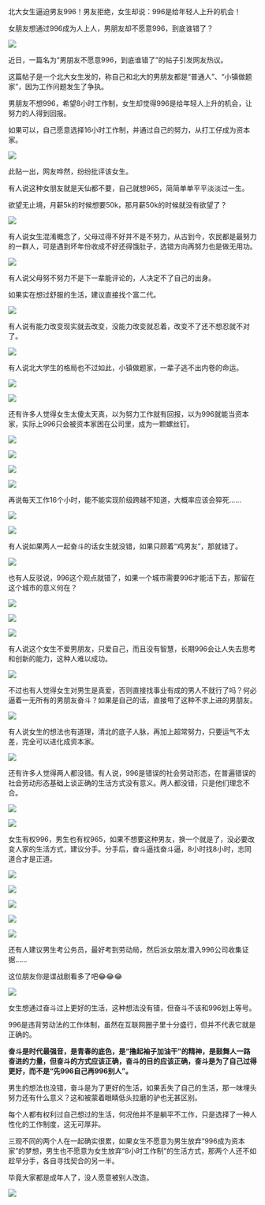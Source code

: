 北大女生逼迫男友996！男友拒绝，女生却说：996是给年轻人上升的机会！

女朋友想通过996成为人上人，男朋友却不愿意996，到底谁错了？ 

![](https://upload-images.jianshu.io/upload_images/6943526-63a96eb2fb02b3bb.jpg?imageMogr2/auto-orient/strip%7CimageView2/2/w/1240)

近日，一篇名为“男朋友不愿意996，到底谁错了”的帖子引发网友热议。

这篇帖子是一个北大女生发的，称自己和北大的男朋友都是“普通人”、“小镇做题家”，因为工作问题发生了争执。

男朋友不想996，希望8小时工作制，女生却觉得996是给年轻人上升的机会，让努力的人得到回报。

如果可以，自己愿意选择16小时工作制，并通过自己的努力，从打工仔成为资本家。

![](https://upload-images.jianshu.io/upload_images/6943526-7dd39de620df8819?imageMogr2/auto-orient/strip%7CimageView2/2/w/1240)

此贴一出，网友哗然，纷纷批评该女生。

有人说这种女朋友就是天仙都不要，自己就想965，简简单单平平淡淡过一生。

欲望无止境，月薪5k的时候想要50k，那月薪50k的时候就没有欲望了？

![](https://upload-images.jianshu.io/upload_images/6943526-9f6ece328407c08f?imageMogr2/auto-orient/strip%7CimageView2/2/w/1240)

有人说女生混淆概念了，父母过得不好并不是不努力，从古到今，农民都是最努力的一群人，可是遇到坏年份收成不好还得饿肚子，选错方向再努力也是做无用功。

![](https://upload-images.jianshu.io/upload_images/6943526-76fa5bc0c7181fa4?imageMogr2/auto-orient/strip%7CimageView2/2/w/1240)

有人说父母努不努力不是下一辈能评论的，人决定不了自己的出身。

如果实在想过舒服的生活，建议直接找个富二代。

![](https://upload-images.jianshu.io/upload_images/6943526-0504bb6df01ef7de?imageMogr2/auto-orient/strip%7CimageView2/2/w/1240)

有人说有能力改变现实就去改变，没能力改变就忍着，改变不了还不想忍就不对了。

![](https://upload-images.jianshu.io/upload_images/6943526-4d93f4184edf5048?imageMogr2/auto-orient/strip%7CimageView2/2/w/1240)

有人说北大学生的格局也不过如此，小镇做题家，一辈子逃不出内卷的命运。

![](https://upload-images.jianshu.io/upload_images/6943526-de749177dadbf32a?imageMogr2/auto-orient/strip%7CimageView2/2/w/1240)

![](https://upload-images.jianshu.io/upload_images/6943526-68f8c64abb619432?imageMogr2/auto-orient/strip%7CimageView2/2/w/1240)

还有许多人觉得女生太傻太天真，以为努力工作就有回报，以为996就能当资本家，实际上996只会被资本家困在公司里，成为一颗螺丝钉。

![](https://upload-images.jianshu.io/upload_images/6943526-ba474916c3630bbd?imageMogr2/auto-orient/strip%7CimageView2/2/w/1240)

![](https://upload-images.jianshu.io/upload_images/6943526-d0b88a60e995a836?imageMogr2/auto-orient/strip%7CimageView2/2/w/1240)

![](https://upload-images.jianshu.io/upload_images/6943526-47753671d4d7e160?imageMogr2/auto-orient/strip%7CimageView2/2/w/1240)

![](https://upload-images.jianshu.io/upload_images/6943526-9a01a2f8397d1f08?imageMogr2/auto-orient/strip%7CimageView2/2/w/1240)

再说每天工作16个小时，能不能实现阶级跨越不知道，大概率应该会猝死……

![](https://upload-images.jianshu.io/upload_images/6943526-50c3ee31454314cf?imageMogr2/auto-orient/strip%7CimageView2/2/w/1240)

![](https://upload-images.jianshu.io/upload_images/6943526-97993e27e53ebd8e?imageMogr2/auto-orient/strip%7CimageView2/2/w/1240)

有人说如果两人一起奋斗的话女生就没错，如果只顾着“鸡男友”，那就错了。

![](https://upload-images.jianshu.io/upload_images/6943526-4344662ba936b252?imageMogr2/auto-orient/strip%7CimageView2/2/w/1240)

也有人反驳说，996这个观点就错了，如果一个城市需要996才能活下去，那留在这个城市的意义何在？

![](https://upload-images.jianshu.io/upload_images/6943526-7ee20018aa8da536?imageMogr2/auto-orient/strip%7CimageView2/2/w/1240)

![](https://upload-images.jianshu.io/upload_images/6943526-958c6070a1abe072?imageMogr2/auto-orient/strip%7CimageView2/2/w/1240)

![](https://upload-images.jianshu.io/upload_images/6943526-3a0ee9feebd6f345?imageMogr2/auto-orient/strip%7CimageView2/2/w/1240)

有人说这个女生不爱男朋友，只爱自己，而且没有智慧，长期996会让人失去思考和创新的能力，这种人难以成功。

![](https://upload-images.jianshu.io/upload_images/6943526-47782ce8ba993746?imageMogr2/auto-orient/strip%7CimageView2/2/w/1240)

不过也有人觉得女生对男生是真爱，否则直接找事业有成的男人不就行了吗？何必逼着一无所有的男朋友奋斗？如果是自己的话，直接甩了这种不求上进的男朋友。

![](https://upload-images.jianshu.io/upload_images/6943526-a815fcf071d9a4ee?imageMogr2/auto-orient/strip%7CimageView2/2/w/1240)

有人说女生的想法也有道理，清北的底子人脉，再加上超常努力，只要运气不太差，完全可以进化成资本家。

![](https://upload-images.jianshu.io/upload_images/6943526-758b58b6c1ba2eb7?imageMogr2/auto-orient/strip%7CimageView2/2/w/1240)

还有许多人觉得两人都没错。有人说，996是错误的社会劳动形态，在普遍错误的社会劳动形态基础上谈正确的生活方式没有意义。两人都没错，只是他们理念不合。

![](https://upload-images.jianshu.io/upload_images/6943526-829be0fadf47969b?imageMogr2/auto-orient/strip%7CimageView2/2/w/1240)

![](https://upload-images.jianshu.io/upload_images/6943526-428baf140fdc9783?imageMogr2/auto-orient/strip%7CimageView2/2/w/1240)

女生有权996，男生也有权965，如果不想要这种男友，换一个就是了，没必要改变人家的生活方式，建议分手。分手后，奋斗逼找奋斗逼，8小时找8小时，志同道合才是正道。

![](https://upload-images.jianshu.io/upload_images/6943526-30e529ff193cce80?imageMogr2/auto-orient/strip%7CimageView2/2/w/1240)

![](https://upload-images.jianshu.io/upload_images/6943526-185d02ea476a0a4b?imageMogr2/auto-orient/strip%7CimageView2/2/w/1240)

![](https://upload-images.jianshu.io/upload_images/6943526-eb908053105aab57?imageMogr2/auto-orient/strip%7CimageView2/2/w/1240)

![](https://upload-images.jianshu.io/upload_images/6943526-94fbd3287e633412?imageMogr2/auto-orient/strip%7CimageView2/2/w/1240)

![](https://upload-images.jianshu.io/upload_images/6943526-206fb6fc2d997391?imageMogr2/auto-orient/strip%7CimageView2/2/w/1240)

还有人建议男生考公务员，最好考到劳动局，然后派女朋友潜入996公司收集证据……

这位朋友你是谍战剧看多了吧😂😂😂

![](https://upload-images.jianshu.io/upload_images/6943526-00532915f418caea?imageMogr2/auto-orient/strip%7CimageView2/2/w/1240)

女生想通过奋斗过上更好的生活，这种想法没有错，但奋斗不该和996划上等号。

996是违背劳动法的工作体制，虽然在互联网圈子里十分盛行，但并不代表它就是正确的。

**奋斗是时代最强音，是青春的底色，是“撸起袖子加油干”的精神，是鼓舞人一路奋进的力量，但奋斗的方式应该正确，奋斗的目的应该正确，奋斗是为了自己过得更好，而不是“先996自己再996别人”。**

男生的想法也没错，奋斗是为了更好的生活，如果丢失了自己的生活，那一味埋头努力还有什么意义？这和被蒙着眼睛低头拉磨的驴也无甚区别。

每个人都有权利过自己想过的生活，何况他并不是躺平不工作，只是选择了一种人性化的工作制度，这无可厚非。

三观不同的两个人在一起确实很累，如果女生不愿意为男生放弃“996成为资本家”的梦想，男生也不愿意为女生放弃“8小时工作制”的生活方式，那两个人还不如趁早分手，各自寻找契合的另一半。

毕竟大家都是成年人了，没人愿意被别人改造。

![](https://upload-images.jianshu.io/upload_images/6943526-1ba7d77a305624f9.gif?imageMogr2/auto-orient/strip)


